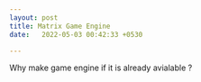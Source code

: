 ```yaml
---
layout: post
title: Matrix Game Engine
date:   2022-05-03 00:42:33 +0530

---
```



Why make game engine if it is already avialable ?